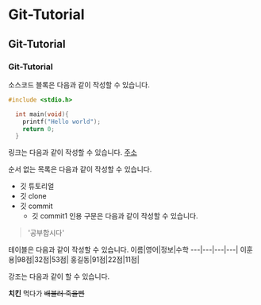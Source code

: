 # Git-Tutorial
## Git-Tutorial
### Git-Tutorial

소스코드 블록은 다음과 같이 작성할 수 있습니다.

```c
#include <stdio.h>

  int main(void){
    printf("Hello world");
    return 0;
  }
```
링크는 다음과 같이 작성할 수 있습니다.
[주소](https://github.com/gnsdyd12/Git-Tutorial/edit/master/README.md)

순서 없는 목록은 다음과 같이 작성할 수 있습니다.

* 깃 튜토리얼
* 깃 clone
* 깃 commit
  * 깃 commit1
인용 구문은 다음과 같이 작성할 수 있습니다.
> '공부합시다'

테이블은 다음과 같이 작성할 수 있습니다.
이름|영어|정보|수학
---|---|---|---|
이훈용|98점|32점|53점|
홍길동|91점|22점|11점|

강조는 다음과 같이 할 수 있습니다.

**치킨** 먹다가 ~~배불러 죽을뻔~~
